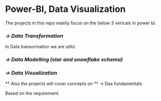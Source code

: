 # Power-BI, Data Visualization ![]()
The projects in this repo mainly focus on the below 3 vericals in power bi.

### ***-> Data Transformation*** ###
In Data transormation we are utiliz
### ***-> Data Modelling (star and snowflake schema)*** ###
### ***-> Data Visualization*** ###


** Also the projects will cover concepts on **
-> Dax fundamentals

Based on the requirement.
